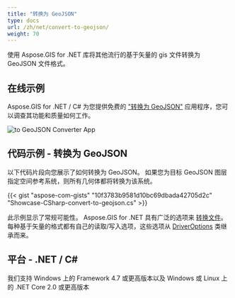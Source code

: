 ```yaml
---
title: "转换为 GeoJSON"
type: docs
url: /zh/net/convert-to-geojson/
weight: 70
---
```


使用 Aspose.GIS for .NET 库将其他流行的基于矢量的 gis 文件转换为 GeoJSON 文件格式。

## **在线示例**

Aspose.GIS for .NET / C# 为您提供免费的 ["转换为 GeoJSON"](https://products.aspose.app/gis/conversion/convert-to-geojson) 应用程序，您可以调查其功能和质量如何工作。

![ to GeoJSON Converter App](conversion.png)

## **代码示例 - 转换为 GeoJSON**

以下代码片段向您展示了如何转换为 GeoJSON。 如果您为目标 GeoJSON 图层指定空间参考系统，则所有几何体都将转换为该系统。 

{{< gist "aspose-com-gists" "10f3783b9581d10bc69dbada42705d2c" "Showcase-CSharp-convert-to-geojson.cs" >}}

此示例显示了常规可能性。 Aspose.GIS for .NET 具有广泛的选项来 [转换文件](https://docs.aspose.com/gis/net/vector-layers/)。 每种基于矢量的格式都有自己的读取/写入选项，这些选项从 [DriverOptions](https://reference.aspose.com/gis/net/aspose.gis/driveroptions) 类继承而来。

## **平台 - .NET / C#**

我们支持 Windows 上的 Framework 4.7 或更高版本以及 Windows 或 Linux 上的 .NET Core 2.0 或更高版本
